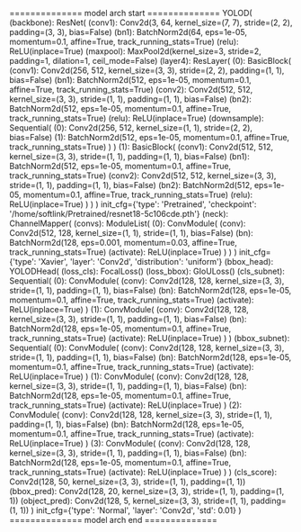 ============== model arch start ==============
YOLOD(
  (backbone): ResNet(
    (conv1): Conv2d(3, 64, kernel_size=(7, 7), stride=(2, 2), padding=(3, 3), bias=False)
    (bn1): BatchNorm2d(64, eps=1e-05, momentum=0.1, affine=True, track_running_stats=True)
    (relu): ReLU(inplace=True)
    (maxpool): MaxPool2d(kernel_size=3, stride=2, padding=1, dilation=1, ceil_mode=False)
    (layer4): ResLayer(
      (0): BasicBlock(
        (conv1): Conv2d(256, 512, kernel_size=(3, 3), stride=(2, 2), padding=(1, 1), bias=False)
        (bn1): BatchNorm2d(512, eps=1e-05, momentum=0.1, affine=True, track_running_stats=True)
        (conv2): Conv2d(512, 512, kernel_size=(3, 3), stride=(1, 1), padding=(1, 1), bias=False)
        (bn2): BatchNorm2d(512, eps=1e-05, momentum=0.1, affine=True, track_running_stats=True)
        (relu): ReLU(inplace=True)
        (downsample): Sequential(
          (0): Conv2d(256, 512, kernel_size=(1, 1), stride=(2, 2), bias=False)
          (1): BatchNorm2d(512, eps=1e-05, momentum=0.1, affine=True, track_running_stats=True)
        )
      )
      (1): BasicBlock(
        (conv1): Conv2d(512, 512, kernel_size=(3, 3), stride=(1, 1), padding=(1, 1), bias=False)
        (bn1): BatchNorm2d(512, eps=1e-05, momentum=0.1, affine=True, track_running_stats=True)
        (conv2): Conv2d(512, 512, kernel_size=(3, 3), stride=(1, 1), padding=(1, 1), bias=False)
        (bn2): BatchNorm2d(512, eps=1e-05, momentum=0.1, affine=True, track_running_stats=True)
        (relu): ReLU(inplace=True)
      )
    )
  )
  init_cfg={'type': 'Pretrained', 'checkpoint': '/home/softlink/Pretrained/resnet18-5c106cde.pth'}
  (neck): ChannelMapper(
    (convs): ModuleList(
      (0): ConvModule(
        (conv): Conv2d(512, 128, kernel_size=(1, 1), stride=(1, 1), bias=False)
        (bn): BatchNorm2d(128, eps=0.001, momentum=0.03, affine=True, track_running_stats=True)
        (activate): ReLU(inplace=True)
      )
    )
  )
  init_cfg={'type': 'Xavier', 'layer': 'Conv2d', 'distribution': 'uniform'}
  (bbox_head): YOLODHead(
    (loss_cls): FocalLoss()
    (loss_bbox): GIoULoss()
    (cls_subnet): Sequential(
      (0): ConvModule(
        (conv): Conv2d(128, 128, kernel_size=(3, 3), stride=(1, 1), padding=(1, 1), bias=False)
        (bn): BatchNorm2d(128, eps=1e-05, momentum=0.1, affine=True, track_running_stats=True)
        (activate): ReLU(inplace=True)
      )
      (1): ConvModule(
        (conv): Conv2d(128, 128, kernel_size=(3, 3), stride=(1, 1), padding=(1, 1), bias=False)
        (bn): BatchNorm2d(128, eps=1e-05, momentum=0.1, affine=True, track_running_stats=True)
        (activate): ReLU(inplace=True)
      )
    )
    (bbox_subnet): Sequential(
      (0): ConvModule(
        (conv): Conv2d(128, 128, kernel_size=(3, 3), stride=(1, 1), padding=(1, 1), bias=False)
        (bn): BatchNorm2d(128, eps=1e-05, momentum=0.1, affine=True, track_running_stats=True)
        (activate): ReLU(inplace=True)
      )
      (1): ConvModule(
        (conv): Conv2d(128, 128, kernel_size=(3, 3), stride=(1, 1), padding=(1, 1), bias=False)
        (bn): BatchNorm2d(128, eps=1e-05, momentum=0.1, affine=True, track_running_stats=True)
        (activate): ReLU(inplace=True)
      )
      (2): ConvModule(
        (conv): Conv2d(128, 128, kernel_size=(3, 3), stride=(1, 1), padding=(1, 1), bias=False)
        (bn): BatchNorm2d(128, eps=1e-05, momentum=0.1, affine=True, track_running_stats=True)
        (activate): ReLU(inplace=True)
      )
      (3): ConvModule(
        (conv): Conv2d(128, 128, kernel_size=(3, 3), stride=(1, 1), padding=(1, 1), bias=False)
        (bn): BatchNorm2d(128, eps=1e-05, momentum=0.1, affine=True, track_running_stats=True)
        (activate): ReLU(inplace=True)
      )
    )
    (cls_score): Conv2d(128, 50, kernel_size=(3, 3), stride=(1, 1), padding=(1, 1))
    (bbox_pred): Conv2d(128, 20, kernel_size=(3, 3), stride=(1, 1), padding=(1, 1))
    (object_pred): Conv2d(128, 5, kernel_size=(3, 3), stride=(1, 1), padding=(1, 1))
  )
  init_cfg={'type': 'Normal', 'layer': 'Conv2d', 'std': 0.01}
)
============== model arch end ==============